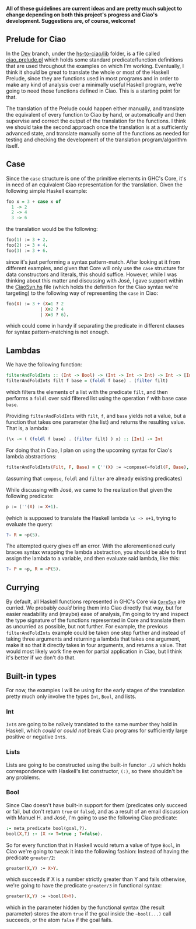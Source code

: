 **All of these guidelines are current ideas and are pretty much subject to change depending on both this project's progress
and Ciao's development. Suggestions are, of course, welcome!**

## Prelude for Ciao

In the [Dev](https://github.com/imdea-software/hs-to-ciao/tree/dev) branch, 
under the [hs-to-ciao/lib](https://github.com/imdea-software/hs-to-ciao/tree/dev/lib) folder, is a file called 
[ciao_prelude.pl](https://github.com/imdea-software/hs-to-ciao/tree/dev/lib/ciao_prelude.pl) 
which holds some standard predicate/function
definitions that are used throughout the examples on which I'm working. Eventually, I think it should be
great to translate the whole or most of the Haskell Prelude, since they are functions used in most programs
and in order to make any kind of analysis over a minimally useful Haskell program, we're going to need
those functions defined in Ciao. This is a starting point for that.

The translation of the Prelude could happen either manually, and translate the equivalent
of every function to Ciao by hand, or automatically and then supervise and correct the output
of the translation for the functions. I think we should take the second approach once the translation
is at a sufficiently advanced state, and translate manually some of the functions as needed for
testing and checking the development of the translation program/algorithm itself.

## Case

Since the `case` structure is one of the primitive elements in GHC's Core,
it's in need of an equivalent Ciao representation for the translation.
Given the following simple Haskell example:

```haskell
foo x = 3 + case x of
  1 -> 2
  2 -> 4
  3 -> 6
```
the translation would be the following:
```prolog
foo(1) := 3 + 2.
foo(2) := 3 + 4.
foo(3) := 3 + 6.
```
since it's just performing a syntax pattern-match. After looking at it from different examples,
and given that Core will only use the `case` structure for data constructors and literals, this should suffice.
However, while I was thinking about this matter and discussing with José, I gave support within the 
[CiaoSyn.hs](https://github.com/imdea-software/hs-to-ciao/blob/dev/src/Dev/CiaoSyn.hs) file
(which holds the definition for the Ciao syntax we're targeting) to the following way of representing the `case`
in Ciao:
```prolog
foo(X) := 3 + (X=1 ? 2
             | X=2 ? 4
             | X=3 ? 6).
```
which could come in handy if separating the predicate in different clauses for syntax pattern-matching is not enough.

## Lambdas

We have the following function:
```haskell
filterAndFoldInts :: (Int -> Bool) -> (Int -> Int -> Int) -> Int -> [Int] -> Int
filterAndFoldInts filt f base = (foldl f base) . (filter filt)
```
which filters the elements of a list with the predicate `filt`, 
and then performs a `foldl` over said filtered list using the operation `f` with base case `base`.

Providing `filterAndFoldInts` with `filt`, `f`, and `base` yields not a value, but a function that takes one parameter
(the list) and returns the resulting value. That is, a lambda:

```haskell
(\x -> ( (foldl f base) . (filter filt) ) x) :: [Int] -> Int
```

For doing that in Ciao, I plan on using the upcoming syntax for Ciao's lambda abstractions:
```prolog
filterAndFoldInts(Filt, F, Base) = {''(X) := ~compose(~foldl(F, Base), ~filter(Filt), X)}
```
(assuming that `compose`, `foldl` and `filter` are already existing predicates)

While discussing with José, we came to the realization that given the following predicate:
```prolog
p := (''(X) := X+1).
```
(which is supposed to translate the Haskell lambda `\x -> x+1`,
trying to evaluate the query:
```prolog
?- R = ~p(5).
```
The attempted query gives off an error. With the aforementioned curly braces syntax wrapping the lambda abstraction, 
you should be able to first assign the lambda to a variable,
and then evaluate said lambda, like this:
```prolog
?- P = ~p, R = ~P(5).
```

## Currying

By default, all Haskell functions represented in GHC's Core via [`CoreSyn`](https://downloads.haskell.org/ghc/latest/docs/html/libraries/ghc-8.8.1/CoreSyn.html) are curried. We probably *could* bring them into
Ciao directly that way, but for easier readability and (maybe) ease of analysis, I'm going to try and inspect the 
type signature of the functions represented in Core and translate them as uncurried as possible, 
but not further. For example, the previous `filterAndFoldInts` example could be taken one step further and
instead of taking three arguments and returning a lambda that takes one argument, make it so that it
directly takes in four arguments, and returns a value. That would most likely work fine even for partial application
in Ciao, but I think it's better if we don't do that.

## Built-in types

For now, the examples I will be using for the early stages of the translation pretty much only involve
the types `Int`, `Bool`, and lists.

### Int

`Int`s are going to be naïvely translated to the same number they hold in Haskell,
which *could* or *could not* break Ciao programs for sufficiently large positive or negative `Int`s.

### Lists

Lists are going to be constructed using the built-in functor `./2` which holds correspondence with
Haskell's list constructor, `(:)`, so there shouldn't be any problems.

### Bool

Since Ciao doesn't have built-in support for them 
(predicates only succeed or fail, but don't return `true` or `false`),
and as a result of an email discussion with Manuel H. and José,
I'm going to use the following Ciao predicate:
```prolog
:- meta_predicate bool(goal,?).
bool(X,T) :- (X -> T=true ; T=false).
```
So for every function that in Haskell would return a value of type `Bool`, in Ciao we're going to tweak it into the following fashion:
Instead of having the predicate `greater/2`:
```prolog
greater(X,Y) := X>Y.
```
which succeeds if X is a number strictly greater than Y and fails otherwise, we're going to have the predicate `greater/3` in functional syntax:
```prolog
greater(X,Y) := ~bool(X>Y).
```
which in the parameter hidden by the functional syntax (the result parameter) stores the atom `true` if the goal inside 
the `~bool(...)` call succeeds, or the atom `false` if the goal fails.
